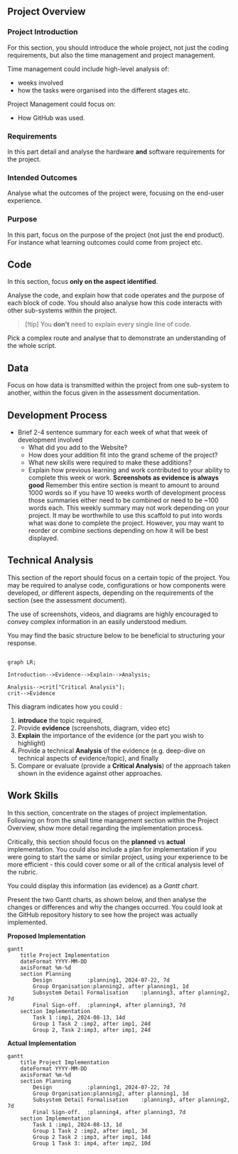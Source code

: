 ## Project Overview

### Project Introduction

For this section, you should introduce the whole project, not just the coding requirements, but also the time management and project management. 

Time management could include high-level analysis of:
- weeks involved
- how the tasks were organised into the different stages etc.

Project Management could focus on:
- How GitHub was used.

### Requirements

In this part detail and analyse the hardware **and** software requirements for the project.

### Intended Outcomes

Analyse what the outcomes of the project were, focusing on the end-user experience.

### Purpose

In this part, focus on the purpose of the project (not just the end product). For instance what learning outcomes could come from project etc.

## Code

In this section, focus **only on the aspect identified**. 

Analyse the code, and explain how that code operates and the purpose of each block of code. You should also analyse how this code interacts with other sub-systems within the project.

> [!tip] You **don't** need to explain every single line of code.

Pick a complex route and analyse that to demonstrate an understanding of the whole script.


## Data

Focus on how data is transmitted within the project from one sub-system to another, within the focus given in the assessment documentation.




## Development Process

- Brief 2-4 sentence summary for each week of what that week of development involved
	- What did you add to the Website?
	- How does your addition fit into the grand scheme of the project?
	- What new skills were required to make these additions?
	- Explain how previous learning and work contributed to your ability to complete this week or work.
<strong>Screenshots as evidence is always good</strong>
Remember this entire section is meant to amount to around 1000 words so if you have 10 weeks worth of development process those summaries either need to be combined or need to be ~100 words each.
This weekly summary may not work depending on your project. It may be worthwhile to use this scaffold to put into words what was done to complete the project. However, you may want to reorder or combine sections depending on how it will be best displayed. 



## Technical Analysis

This section of the report should focus on a certain topic of the project. You may be required to analyse code, configurations or how components were developed, or different aspects, depending on the requirements of the section (see the assessment document).

The use of screenshots, videos, and diagrams are highly encouraged to convey complex information in an easily understood medium.

You may find the basic structure below to be beneficial to structuring your response.

```mermaid

graph LR;

Introduction-->Evidence-->Explain-->Analysis;

Analysis-->crit["Critical Analysis"];
crit-->Evidence

```

This diagram indicates how you could :
1. **introduce** the topic required, 
2. Provide **evidence** (screenshots, diagram, video etc)
3. **Explain** the importance of the evidence (or the part you wish to highlight)
4. Provide a technical **Analysis** of the evidence (e.g. deep-dive on technical aspects of evidence/topic), and finally
5. Compare or evaluate (provide a **Critical Analysis**) of the approach taken shown in the evidence against other approaches. 


## Work Skills

In this section, concentrate on the stages of project implementation.  Following on from the small time management section within the Project Overview, show more detail regarding the implementation process. 

Critically, this section should focus on the **planned** vs **actual** implementation. You could also include a plan for implementation if you were going to start the same or similar project, using your experience to be more efficient - this could cover some or all of the critical analysis level of the rubric.

You could display this information (as evidence) as a *Gantt chart*. 

Present the two Gantt charts, as shown below, and then analyse the changes or differences and why the changes occurred. You could look at the GitHub repository history to see how the project was actually implemented.

**Proposed Implementation**

```mermaid
gantt
    title Project Implementation
    dateFormat YYYY-MM-DD
    axisFormat %m-%d
    section Planning
        Design           :planning1, 2024-07-22, 7d
        Group Organisation:planning2, after planning1, 1d
        Subsystem Detail Formalisation    :planning3, after planning2, 7d
		Final Sign-off.  :planning4, after planning3, 7d
    section Implementation
        Task 1 :imp1, 2024-08-13, 14d
        Group 1 Task 2 :imp2, after imp1, 24d
        Group 2, Task 2:imp3, after imp1, 24d 
```


**Actual Implementation**

```mermaid
gantt
    title Project Implementation
    dateFormat YYYY-MM-DD
    axisFormat %m-%d
    section Planning
        Design           :planning1, 2024-07-22, 7d
        Group Organisation:planning2, after planning1, 1d
        Subsystem Detail Formalisation    :planning3, after planning2, 7d
		Final Sign-off.  :planning4, after planning3, 7d
    section Implementation
        Task 1 :imp1, 2024-08-13, 1d
        Group 1 Task 2 :imp2, after imp1, 3d
        Group 2 Task 2 :imp3, after imp1, 14d 
        Group 1 Task 3: imp4, after imp2, 10d
```
